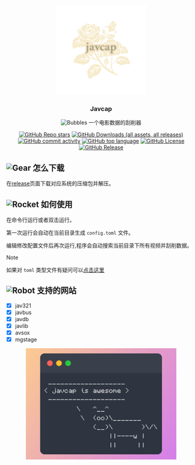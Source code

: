 <div align="center">
  <a href="https://github.com/jane-212/javcap">
    <img src="images/logo.png" alt="Logo" width="240" height="240">
  </a>

  <h3 align="center">Javcap</h3>

  <p align="center">
    <img src="https://raw.githubusercontent.com/Tarikul-Islam-Anik/Animated-Fluent-Emojis/master/Emojis/Symbols/Bubbles.png" alt="Bubbles" width="25" height="25" />
    一个电影数据的刮削器
  </p>
</div>

<div align="center">
  <a href="https://github.com/jane-212/javcap"><img alt="GitHub Repo stars" src="https://img.shields.io/github/stars/jane-212/javcap?style=for-the-badge"/></a>
  <a href="https://github.com/jane-212/javcap/releases"><img alt="GitHub Downloads (all assets, all releases)" src="https://img.shields.io/github/downloads/jane-212/javcap/total?style=for-the-badge"/></a>
  <a href="https://github.com/jane-212/javcap/commits/main/"><img alt="GitHub commit activity" src="https://img.shields.io/github/commit-activity/t/jane-212/javcap?style=for-the-badge"/></a>
  <a href="https://github.com/jane-212/javcap"><img alt="GitHub top language" src="https://img.shields.io/github/languages/top/jane-212/javcap?style=for-the-badge"/></a>
  <a href="https://github.com/jane-212/javcap/blob/main/LICENSE"><img alt="GitHub License" src="https://img.shields.io/github/license/jane-212/javcap?style=for-the-badge"/></a>
  <a href="https://github.com/jane-212/javcap/releases"><img alt="GitHub Release" src="https://img.shields.io/github/v/release/jane-212/javcap?style=for-the-badge"></a>
</div>

<h2>
  <img src="https://raw.githubusercontent.com/Tarikul-Islam-Anik/Animated-Fluent-Emojis/master/Emojis/Objects/Gear.png" alt="Gear" width="25" height="25" />
  怎么下载
</h2>

在[release](https://github.com/jane-212/javcap/releases)页面下载对应系统的压缩包并解压。

<h2>
  <img src="https://raw.githubusercontent.com/Tarikul-Islam-Anik/Animated-Fluent-Emojis/master/Emojis/Travel%20and%20places/Rocket.png" alt="Rocket" width="25" height="25" />
  如何使用
</h2>

在命令行运行或者双击运行。

第一次运行会自动在当前目录生成 `config.toml` 文件。

编辑修改配置文件后再次运行,程序会自动搜索当前目录下所有视频并刮削数据。

> [!NOTE]
> 如果对 `toml` 类型文件有疑问可以[点击这里](https://toml.io/cn/)

<h2>
  <img src="https://raw.githubusercontent.com/Tarikul-Islam-Anik/Animated-Fluent-Emojis/master/Emojis/Smilies/Robot.png" alt="Robot" width="25" height="25" />
  支持的网站
</h2>

- [x] jav321
- [x] javbus
- [x] javdb
- [x] javlib
- [x] avsox
- [x] mgstage

<div align="center">
  <img src="images/cowsay.png" alt="Cow say" width="400">
</div>
